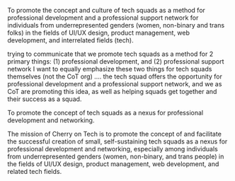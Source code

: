 To promote the concept and culture of tech squads as a method for professional development and a professional support network for individuals from underrepresented genders (women, non-binary and trans folks) in the fields of UI/UX design, product management, web development, and interrelated fields (tech).

trying to communicate that we promote tech squads as a method for 2 primary things:
(1) professional development, and
(2) professional support network
I want to equally emphasize these two things for tech squads themselves (not the CoT org) …. the tech squad offers the opportunity for professional development and a professional support network, and we as CoT are promoting this idea, as well as helping squads get together and their success as a squad.

To promote the concept of tech squads as a nexus for professional development and networking.

The mission of Cherry on Tech is to promote the concept of and facilitate the successful creation of small, self-sustaining tech squads as a nexus for professional development and networking, especially among individuals from underrepresented genders (women, non-binary, and trans people) in the fields of UI/UX design, product management, web development, and related tech fields.